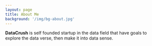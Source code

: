 ```yaml
---
layout: page
title: About Me
background: '/img/bg-about.jpg'
---
```



<strong>DataCrush</strong> is self founded startup in the data field that have goals to explore the data verse, then make it into data sense.